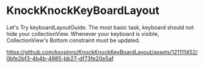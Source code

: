 # KnockKnockKeyBoardLayout
Let's Try  keyboardLayoutGuide. The most basic task, keyboard should not hide your collectionView. Whenever your keyboard is visible, CollectionView's Bottom constraint must be updated. 




https://github.com/ksypinro/KnockKnockKeyBoardLayout/assets/121111452/0bfe2bf3-4b4b-4985-bb27-df73fe20e5af

